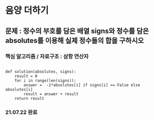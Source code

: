 # 음양 더하기
## 문제 : 정수의 부호를 담은 배열 signs와 정수를 담은 absolutes를 이용해 실제 정수들의 합을 구하시오
### 핵심 알고리즘 / 자료구조 : 삼항 연산자
<pre><code>
def solution(absolutes, signs):
    result = 0
    for i in range(len(signs)):
        answer =  -1*absolutes[i] if signs[i] == False else absolutes[i] 
        result = answer + result
    return result
</pre></code>
### 21.07.22 완료